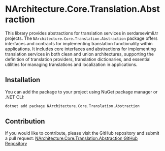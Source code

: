 # NArchitecture.Core.Translation.Abstraction

This library provides abstractions for translation services in serdarsevimli.tr projects. The `NArchitecture.Core.Translation.Abstraction` package offers interfaces and contracts for implementing translation functionality within applications. It includes core interfaces and abstractions for implementing translation services in both clean and union architectures, supporting the definition of translation providers, translation dictionaries, and essential utilities for managing translations and localization in applications.

## Installation

You can add the package to your project using NuGet package manager or .NET CLI:

```bash
dotnet add package NArchitecture.Core.Translation.Abstraction
```

## Contribution

If you would like to contribute, please visit the GitHub repository and submit a pull request: [NArchitecture.Core.Translation.Abstraction GitHub Repository](https://github.com/srdrsvml1986/NArchitectureTemplate)
